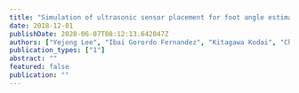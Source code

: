 ```yaml
---
title: "Simulation of ultrasonic sensor placement for foot angle estimation"
date: 2018-12-01
publishDate: 2020-06-07T08:12:13.642047Z
authors: ["Yejong Lee", "Ibai Gorordo Fernandez", "Kitagawa Kodai", "Chikamune Wada"]
publication_types: ["1"]
abstract: ""
featured: false
publication: ""
---
```


